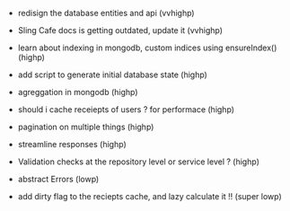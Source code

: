 * redisign the database entities and api (vvhighp)
* Sling Cafe docs is getting outdated, update it (vvhighp)

* learn about indexing in mongodb, custom indices using ensureIndex() (highp)
* add script to generate initial database state (highp)
* agreggation in mongodb (highp)
* should i cache receiepts of users ? for performace (highp)
* pagination on multiple things (highp)
* streamline responses (highp)
* Validation checks at the repository level or service level ? (highp)

* abstract Errors (lowp)
* add dirty flag to the reciepts cache, and lazy calculate it !! (super lowp) 
